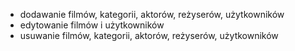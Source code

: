 - dodawanie filmów, kategorii, aktorów, reżyserów, użytkowników
- edytowanie filmów i użytkowników
- usuwanie filmów, kategorii, aktorów, reżyserów, użytkowników